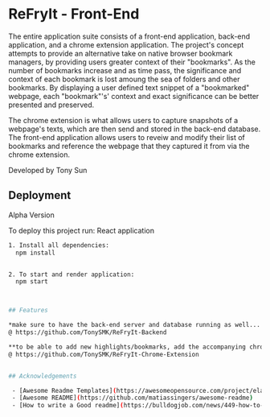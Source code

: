 
# ReFryIt - Front-End
The entire application suite consists of a front-end application,
back-end application, and a chrome extension application.
The project's concept attempts to provide an alternative take on native
browser bookmark managers, by providing users greater context of their "bookmarks".
As the number of bookmarks increase and as time pass, the significance and context of
each bookmark is lost amoung the sea of folders and other bookmarks. By displaying a user
defined text snippet of a "bookmarked" webpage, each "bookmark"'s' context
and exact significance can be better presented and preserved.

The chrome extension is what allows users to capture snapshots of
a webpage's texts, which are then send and stored in the back-end database.
The front-end application allows users to reveiw and modify their list of bookmarks
and reference the webpage that they captured it from via the chrome extension.


Developed by Tony Sun
## Deployment
Alpha Version

To deploy this project run: React application

```bash
1. Install all dependencies:
  npm install


2. To start and render application:
  npm start



## Features

*make sure to have the back-end server and database running as well...
@ https://github.com/TonySMK/ReFryIt-Backend

**to be able to add new highlights/bookmarks, add the accompanying chrome extension to your chrome browser
@ https://github.com/TonySMK/ReFryIt-Chrome-Extension


## Acknowledgements

 - [Awesome Readme Templates](https://awesomeopensource.com/project/elangosundar/awesome-README-templates)
 - [Awesome README](https://github.com/matiassingers/awesome-readme)
 - [How to write a Good readme](https://bulldogjob.com/news/449-how-to-write-a-good-readme-for-your-github-project)


